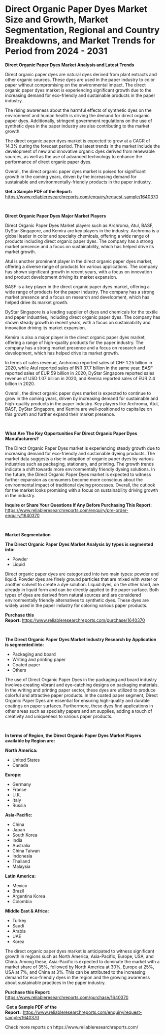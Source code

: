 <p><h1>Direct Organic Paper Dyes Market Size and Growth, Market Segmentation, Regional and Country Breakdowns, and Market Trends for Period from 2024 -  2031</h1></p><p><strong>Direct Organic Paper Dyes Market Analysis and Latest Trends</strong></p>
<p><p>Direct organic paper dyes are natural dyes derived from plant extracts and other organic sources. These dyes are used in the paper industry to color paper without compromising on the environmental impact. The direct organic paper dyes market is experiencing significant growth due to the increasing demand for eco-friendly and sustainable products in the paper industry.</p><p>The rising awareness about the harmful effects of synthetic dyes on the environment and human health is driving the demand for direct organic paper dyes. Additionally, stringent government regulations on the use of synthetic dyes in the paper industry are also contributing to the market growth.</p><p>The direct organic paper dyes market is expected to grow at a CAGR of 14.3% during the forecast period. The latest trends in the market include the development of new and innovative organic dyes derived from renewable sources, as well as the use of advanced technology to enhance the performance of direct organic paper dyes.</p><p>Overall, the direct organic paper dyes market is poised for significant growth in the coming years, driven by the increasing demand for sustainable and environmentally-friendly products in the paper industry.</p></p>
<p><strong>Get a Sample PDF of the Report:&nbsp;</strong> <a href="https://www.reliableresearchreports.com/enquiry/request-sample/1640370">https://www.reliableresearchreports.com/enquiry/request-sample/1640370</a></p>
<p>&nbsp;</p>
<p><strong>Direct Organic Paper Dyes Major Market Players</strong></p>
<p><p>Direct Organic Paper Dyes Market players such as Archroma, Atul, BASF, DyStar Singapore, and Kemira are key players in the industry. Archroma is a global leader in color and specialty chemicals, offering a wide range of products including direct organic paper dyes. The company has a strong market presence and a focus on sustainability, which has helped drive its market growth. </p><p>Atul is another prominent player in the direct organic paper dyes market, offering a diverse range of products for various applications. The company has shown significant growth in recent years, with a focus on innovation and product development driving its market expansion. </p><p>BASF is a key player in the direct organic paper dyes market, offering a wide range of products for the paper industry. The company has a strong market presence and a focus on research and development, which has helped drive its market growth. </p><p>DyStar Singapore is a leading supplier of dyes and chemicals for the textile and paper industries, including direct organic paper dyes. The company has shown steady growth in recent years, with a focus on sustainability and innovation driving its market expansion. </p><p>Kemira is also a major player in the direct organic paper dyes market, offering a range of high-quality products for the paper industry. The company has a strong market presence and a focus on research and development, which has helped drive its market growth. </p><p>In terms of sales revenue, Archroma reported sales of CHF 1.25 billion in 2020, while Atul reported sales of INR 37.7 billion in the same year. BASF reported sales of EUR 59 billion in 2020, DyStar Singapore reported sales revenue of USD 1.07 billion in 2020, and Kemira reported sales of EUR 2.4 billion in 2020. </p><p>Overall, the direct organic paper dyes market is expected to continue to grow in the coming years, driven by increasing demand for sustainable and high-quality products in the paper industry. Key players like Archroma, Atul, BASF, DyStar Singapore, and Kemira are well-positioned to capitalize on this growth and further expand their market presence.</p></p>
<p>&nbsp;</p>
<p><strong>What Are The Key Opportunities For Direct Organic Paper Dyes Manufacturers?</strong></p>
<p><p>The Direct Organic Paper Dyes market is experiencing steady growth due to increasing demand for eco-friendly and sustainable dyeing products. The market data suggests a rise in adoption of organic paper dyes by various industries such as packaging, stationery, and printing. The growth trends indicate a shift towards more environmentally friendly dyeing solutions. In the future, the Direct Organic Paper Dyes market is expected to witness further expansion as consumers become more conscious about the environmental impact of traditional dyeing processes. Overall, the outlook for the market looks promising with a focus on sustainability driving growth in the industry.</p></p>
<p><strong>Inquire or Share Your Questions If Any Before Purchasing This Report:</strong> <a href="https://www.reliableresearchreports.com/enquiry/pre-order-enquiry/1640370">https://www.reliableresearchreports.com/enquiry/pre-order-enquiry/1640370</a></p>
<p>&nbsp;</p>
<p><strong>Market Segmentation</strong></p>
<p><strong>The Direct Organic Paper Dyes Market Analysis by types is segmented into:</strong></p>
<p><ul><li>Powder</li><li>Liquid</li></ul></p>
<p><p>Direct organic paper dyes are categorized into two main types: powder and liquid. Powder dyes are finely ground particles that are mixed with water or another solvent to create a dye solution. Liquid dyes, on the other hand, are already in liquid form and can be directly applied to the paper surface. Both types of dyes are derived from natural sources and are considered environmentally friendly alternatives to synthetic dyes. These dyes are widely used in the paper industry for coloring various paper products.</p></p>
<p><strong>Purchase this Report:&nbsp;</strong><a href="https://www.reliableresearchreports.com/purchase/1640370">https://www.reliableresearchreports.com/purchase/1640370</a></p>
<p>&nbsp;</p>
<p><strong>The Direct Organic Paper Dyes Market Industry Research by Application is segmented into:</strong></p>
<p><ul><li>Packaging and board</li><li>Writing and printing paper</li><li>Coated paper</li><li>Others</li></ul></p>
<p><p>The use of Direct Organic Paper Dyes in the packaging and board industry involves creating vibrant and eye-catching designs on packaging materials. In the writing and printing paper sector, these dyes are utilized to produce colorful and attractive paper products. In the coated paper segment, Direct Organic Paper Dyes are essential for ensuring high-quality and durable coatings on paper surfaces. Furthermore, these dyes find applications in other areas such as specialty papers and art supplies, adding a touch of creativity and uniqueness to various paper products.</p></p>
<p>&nbsp;</p>
<p><strong>In terms of Region, the Direct Organic Paper Dyes Market Players available by Region are:</strong></p>
<p>
    <p> <strong> North America: </strong>
        <ul>
            <li>United States</li>
            <li>Canada</li>
        </ul>
        </p> 
    <p> <strong> Europe: </strong>
        <ul>
            <li>Germany</li>
            <li>France</li>
            <li>U.K.</li>
            <li>Italy</li>
            <li>Russia</li>
        </ul>
        </p> 
    <p> <strong> Asia-Pacific: </strong>
        <ul>
            <li>China</li>
            <li>Japan</li>
            <li>South Korea</li>
            <li>India</li>
            <li>Australia</li>
            <li>China Taiwan</li>
            <li>Indonesia</li>
            <li>Thailand</li>
            <li>Malaysia</li>
        </ul>
        </p> 
    <p> <strong> Latin America: </strong>
        <ul>
            <li>Mexico</li>
            <li>Brazil</li>
            <li>Argentina Korea</li>
            <li>Colombia</li>
        </ul>
        </p> 
    <p> <strong> Middle East & Africa: </strong>
        <ul>
            <li>Turkey</li>
            <li>Saudi</li>
            <li>Arabia</li>
            <li>UAE</li>
            <li>Korea</li>
        </ul>
    </p>
    </p>
<p><p>The direct organic paper dyes market is anticipated to witness significant growth in regions such as North America, Asia-Pacific, Europe, USA, and China. Among these, Asia-Pacific is expected to dominate the market with a market share of 35%, followed by North America at 30%, Europe at 25%, USA at 7%, and China at 3%. This can be attributed to the increasing demand for eco-friendly dyes in the region and the growing awareness about sustainable practices in the paper industry.</p></p>
<p><strong>Purchase this Report: </strong><a href="https://www.reliableresearchreports.com/purchase/1640370">https://www.reliableresearchreports.com/purchase/1640370</a></p>
<p>&nbsp;<strong>Get a Sample PDF of the Report:&nbsp;&nbsp;</strong><a href="https://www.reliableresearchreports.com/enquiry/request-sample/1640370">https://www.reliableresearchreports.com/enquiry/request-sample/1640370</a></p>
<p><strong></strong></p>
<p>Check more reports on https://www.reliableresearchreports.com/</p>